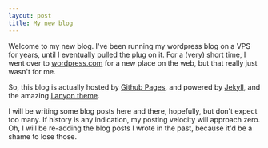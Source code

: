 ```yaml
---
layout: post
title: My new blog
---
```


Welcome to my new blog. I've been running my wordpress blog on a VPS for years, until I
eventually pulled the plug on it. For a (very) short time, I went over to [wordpress.com][1]
for a new place on the web, but that really just wasn't for me.

So, this blog is actually hosted by [Github Pages][2], and powered by [Jekyll][3], and the
amazing [Lanyon theme][4].

I will be writing some blog posts here and there, hopefully, but don't expect too many. If
history is any indication, my posting velocity will approach zero. Oh, I will be re-adding
the blog posts I wrote in the past, because it'd be a shame to lose those.

[1]: http://wordpress.com
[2]: http://pages.github.com
[3]: https://jekyllrb.com
[4]: https://github.com/poole/lanyon
